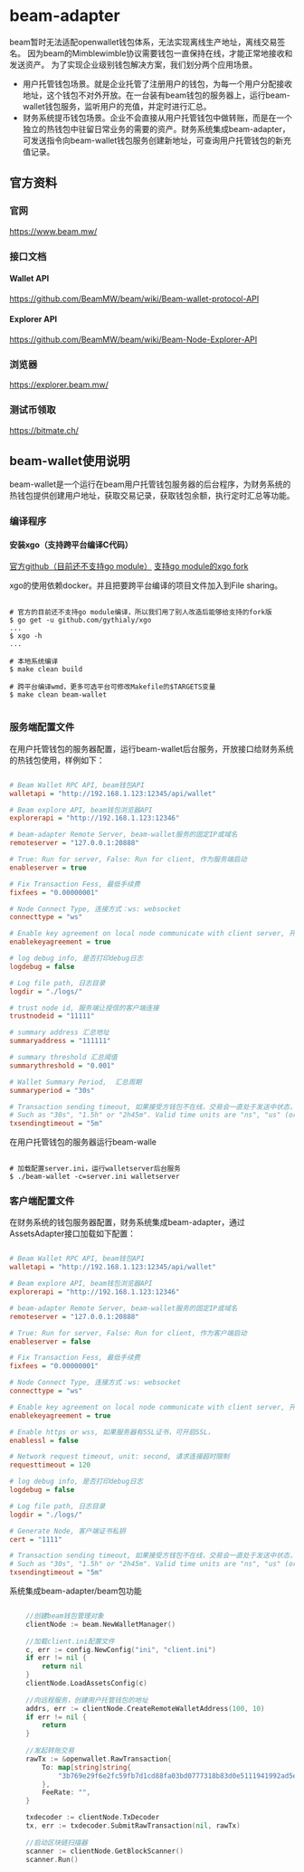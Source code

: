 # beam-adapter

beam暂时无法适配openwallet钱包体系，无法实现离线生产地址，离线交易签名。
因为beam的Mimblewimble协议需要钱包一直保持在线，才能正常地接收和发送资产。
为了实现企业级别钱包解决方案，我们划分两个应用场景。
- 用户托管钱包场景。就是企业托管了注册用户的钱包，为每一个用户分配接收地址，这个钱包不对外开放。在一台装有beam钱包的服务器上，运行beam-wallet钱包服务，监听用户的充值，并定时进行汇总。
- 财务系统提币钱包场景。企业不会直接从用户托管钱包中做转账，而是在一个独立的热钱包中驻留日常业务的需要的资产。财务系统集成beam-adapter，可发送指令向beam-wallet钱包服务创建新地址，可查询用户托管钱包的新充值记录。

## 官方资料

### 官网

https://www.beam.mw/

### 接口文档

#### Wallet API

https://github.com/BeamMW/beam/wiki/Beam-wallet-protocol-API

#### Explorer API

https://github.com/BeamMW/beam/wiki/Beam-Node-Explorer-API

### 浏览器

https://explorer.beam.mw/

### 测试币领取

https://bitmate.ch/

## beam-wallet使用说明

beam-wallet是一个运行在beam用户托管钱包服务器的后台程序，为财务系统的热钱包提供创建用户地址，获取交易记录，获取钱包余额，执行定时汇总等功能。

### 编译程序

#### 安装xgo（支持跨平台编译C代码）

[官方github（目前还不支持go module）](https://github.com/karalabe/xgo)
[支持go module的xgo fork](https://github.com/gythialy/xgo)

xgo的使用依赖docker。并且把要跨平台编译的项目文件加入到File sharing。

```shell

# 官方的目前还不支持go module编译，所以我们用了别人改造后能够给支持的fork版
$ go get -u github.com/gythialy/xgo
...
$ xgo -h
...

# 本地系统编译
$ make clean build

# 跨平台编译wmd，更多可选平台可修改Makefile的$TARGETS变量
$ make clean beam-wallet


```

### 服务端配置文件

在用户托管钱包的服务器配置，运行beam-wallet后台服务，开放接口给财务系统的热钱包使用，样例如下：

```ini

# Beam Wallet RPC API, beam钱包API
walletapi = "http://192.168.1.123:12345/api/wallet"

# Beam explore API, beam钱包浏览器API
explorerapi = "http://192.168.1.123:12346"

# beam-adapter Remote Server, beam-wallet服务的固定IP或域名
remoteserver = "127.0.0.1:20888"

# True: Run for server, False: Run for client, 作为服务端启动
enableserver = true

# Fix Transaction Fess, 最低手续费
fixfees = "0.00000001"

# Node Connect Type, 连接方式：ws: websocket
connecttype = "ws"

# Enable key agreement on local node communicate with client server, 开启协商密码
enablekeyagreement = true

# log debug info, 是否打印debug日志
logdebug = false

# Log file path, 日志目录
logdir = "./logs/"

# trust node id, 服务端让授信的客户端连接
trustnodeid = "11111"

# summary address 汇总地址
summaryaddress = "111111"

# summary threshold 汇总阈值
summarythreshold = "0.001"

# Wallet Summary Period,  汇总周期
summaryperiod = "30s"

# Transaction sending timeout, 如果接受方钱包不在线，交易会一直处于发送中状态，需要设置一个超时时间，超时取消发送中的交易
# Such as "30s", "1.5h" or "2h45m". Valid time units are "ns", "us" (or "µs"), "ms", "s", "m", "h".
txsendingtimeout = "5m"

```

在用户托管钱包的服务器运行beam-walle

```shell

# 加载配置server.ini，运行walletserver后台服务
$ ./beam-wallet -c=server.ini walletserver

```

### 客户端配置文件

在财务系统的钱包服务器配置，财务系统集成beam-adapter，通过AssetsAdapter接口加载如下配置：

```ini

# Beam Wallet RPC API, beam钱包API
walletapi = "http://192.168.1.123:12345/api/wallet"

# Beam explore API, beam钱包浏览器API
explorerapi = "http://192.168.1.123:12346"

# beam-adapter Remote Server, beam-wallet服务的固定IP或域名
remoteserver = "127.0.0.1:20888"

# True: Run for server, False: Run for client, 作为客户端启动
enableserver = false

# Fix Transaction Fess, 最低手续费
fixfees = "0.00000001"

# Node Connect Type, 连接方式：ws: websocket
connecttype = "ws"

# Enable key agreement on local node communicate with client server, 开启协商密码
enablekeyagreement = true

# Enable https or wss, 如果服务器有SSL证书，可开启SSL，
enablessl = false

# Network request timeout, unit: second, 请求连接超时限制
requesttimeout = 120

# log debug info, 是否打印debug日志
logdebug = false

# Log file path, 日志目录
logdir = "./logs/"

# Generate Node, 客户端证书私钥
cert = "1111"

# Transaction sending timeout, 如果接受方钱包不在线，交易会一直处于发送中状态，需要设置一个超时时间，超时取消发送中的交易
# Such as "30s", "1.5h" or "2h45m". Valid time units are "ns", "us" (or "µs"), "ms", "s", "m", "h".
txsendingtimeout = "5m"

```

系统集成beam-adapter/beam包功能

```go

    //创建beam钱包管理对象
	clientNode := beam.NewWalletManager()
	
	//加载client.ini配置文件
	c, err := config.NewConfig("ini", "client.ini")
	if err != nil {
		return nil
	}
	clientNode.LoadAssetsConfig(c)
	
	//向远程服务，创建用户托管钱包的地址
	addrs, err := clientNode.CreateRemoteWalletAddress(100, 10)
	if err != nil {
        return
	}
	
	//发起转账交易
    rawTx := &openwallet.RawTransaction{
        To: map[string]string{
            "3b769e29f6e2fc59fb7d1cd88fa03bd0777318b83d0e5111941992ad5efbe670d31": "0.0000001",
        },
        FeeRate: "",
    }

    txdecoder := clientNode.TxDecoder
    tx, err := txdecoder.SubmitRawTransaction(nil, rawTx)
    
    //启动区块链扫描器
    scanner := clientNode.GetBlockScanner()
	scanner.Run()
	
```